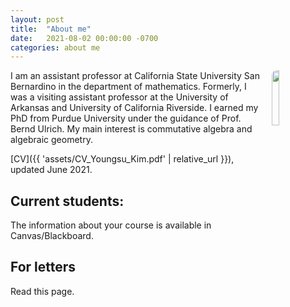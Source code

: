 ```yaml
---
layout: post
title:  "About me"
date:   2021-08-02 00:00:00 -0700
categories: about me
---
```

<style type="text/css">
  /* p {
    border: 1px solid black;
  } */
  img {
  border-radius: 8px;
  }
</style>


<img style="float: right; margin: 0px 10px 15px 15px;" src="{{ 'assets/myImage.jpg' | relative_url }}" width="15%" />I am an assistant professor at California State University San Bernardino in the department of mathematics. Formerly, I was a visiting assistant professor at the University of Arkansas and University of California Riverside. I earned my PhD from Purdue University under the guidance of Prof. Bernd Ulrich.  My main interest is commutative algebra and algebraic geometry. 

<!-- Office: JB 320 -->
<!-- <img src="{{ 'assets/myImage.jpg' | relative_url }}" width="200"> -->
[CV]({{ 'assets/CV_Youngsu_Kim.pdf' | relative_url }}), updated June 2021.

## Current students: 
The information about your course is available in Canvas/Blackboard.

## For letters 
Read this page.
<br>